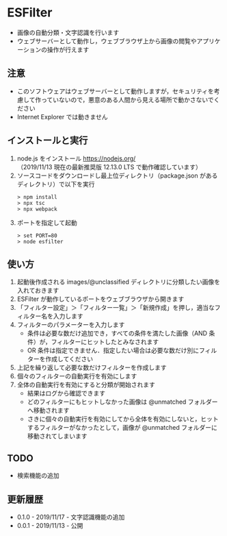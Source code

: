 # ESFilter

- 画像の自動分類・文字認識を行います
- ウェブサーバーとして動作し，ウェブブラウザ上から画像の閲覧やアプリケーションの操作が行えます

## 注意

- このソフトウェアはウェブサーバーとして動作しますが，セキュリティを考慮して作っていないので，悪意のある人間から見える場所で動かさないでください
- Internet Explorer では動きません

## インストールと実行

1. node.js をインストール https://nodejs.org/  
（2019/11/13 現在の最新推奨版 12.13.0 LTS で動作確認しています）
1. ソースコードをダウンロードし最上位ディレクトリ（package.json があるディレクトリ）で以下を実行
    ```
    > npm install
    > npx tsc
    > npx webpack
    ```
1. ポートを指定して起動
    ```
    > set PORT=80
    > node esfilter
    ```

## 使い方

1. 起動後作成される images/@unclassified ディレクトリに分類したい画像を入れておきます
1. ESFilter が動作しているポートをウェブブラウザから開きます
1. 「フィルター設定」＞「フィルター一覧」＞「新規作成」を押し，適当なフィルター名を入力します
1. フィルターのパラメーターを入力します
    - 条件は必要な数だけ追加でき，すべての条件を満たした画像（AND 条件）が，フィルターにヒットしたとみなされます
    - OR 条件は指定できません．指定したい場合は必要な数だけ別にフィルターを作成してください
1. 上記を繰り返して必要な数だけフィルターを作成します
1. 個々のフィルターの自動実行を有効にします
1. 全体の自動実行を有効にすると分類が開始されます
    - 結果はログから確認できます
    - どのフィルターにもヒットしなかった画像は @unmatched フォルダーへ移動されます
    - さきに個々の自動実行を有効にしてから全体を有効にしないと，ヒットするフィルターがなかったとして，画像が @unmatched フォルダーに移動されてしまいます

## TODO

- 検索機能の追加

## 更新履歴

- 0.1.0 - 2019/11/17 - 文字認識機能の追加
- 0.0.1 - 2019/11/13 - 公開
